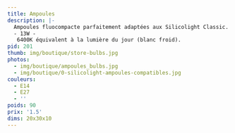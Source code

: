 ```yaml
---
title: Ampoules
description: |-
  Ampoules fluocompacte parfaitement adaptées aux Silicolight Classic.
  - 13W -
   6400K équivalent à la lumière du jour (blanc froid).
pid: 201
thumb: img/boutique/store-bulbs.jpg
photos:
  - img/boutique/ampoules_bulbs.jpg
  - img/boutique/0-silicolight-ampoules-compatibles.jpg
couleurs:
  - E14
  - E27
  - ''
poids: 90
prix: '1.5'
dims: 20x30x10
---
```


